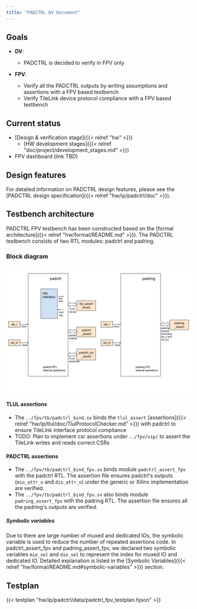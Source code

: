 ```yaml
---
title: "PADCTRL DV Document"
---
```


## Goals
* **DV**:
  * PADCTRL is decided to verify in FPV only

* **FPV**:
  * Verify all the PADCTRL outputs by writing assumptions and assertions with a FPV based testbench
  * Verify TileLink device protocol compliance with a FPV based testbench

## Current status
* [Design & verification stage]({{< relref "hw" >}})
  * [HW development stages]({{< relref "doc/project/development_stages.md" >}})
* FPV dashboard (link TBD)

## Design features
For detailed information on PADCTRL design features, please see the
[PADCTRL design specification]({{< relref "hw/ip/padctrl/doc" >}}).

## Testbench architecture
PADCTRL FPV testbench has been constructed based on the [formal architecture]({{< relref "hw/formal/README.md" >}}).
The PADCTRL testbench consists of two RTL modules: padctrl and padring.

### Block diagram
![Block diagram](fpv.svg)

#### TLUL assertions
* The `../fpv/tb/padctrl_bind.sv` binds the `tlul_assert` [assertions]({{< relref "hw/ip/tlul/doc/TlulProtocolChecker.md" >}}) with padctrl to ensure TileLink interface protocol compliance
* TODO: Plan to implement csr assertions under `../fpv/vip/` to assert the TileLink writes and reads correct CSRs

#### PADCTRL assertions
* The `../fpv/tb/padctrl_bind_fpv.sv` binds module `padctrl_assert_fpv` with the padctrl RTL.
The assertion file ensures padctrl's outputs (`mio_attr_o` and `dio_attr_o`) under the generic or Xilinx implementation are verified.
* The `../fpv/tb/padctrl_bind_fpv.sv` also binds module `padring_assert_fpv` with the padring RTL.
The assertion file ensures all the padring's outputs are verified.

##### Symbolic variables
Due to there are large number of muxed and dedicated IOs, the symbolic variable is used to reduce the number of repeated assertions code.
In padctrl_assert_fpv and padring_assert_fpv, we declared two symbolic variables `mio_sel` and `dio_sel` to represent the index for muxed IO and dedicated IO.
Detailed explanation is listed in the [Symbolic Variables]({{< relref "hw/formal/README.md#symbolic-variables" >}}) section.

## Testplan
{{< testplan "hw/ip/padctrl/data/padctrl_fpv_testplan.hjson" >}}

